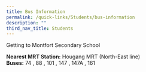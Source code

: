 ```yaml
---
title: Bus Information
permalink: /quick-links/Students/bus-information
description: ""
third_nav_title: Students
---
```

Getting to Montfort Secondary School

**Nearest MRT Station:** Hougang MRT (North-East line)    
**Buses:** 74 , 88 , 101 , 147 , 147A , 161